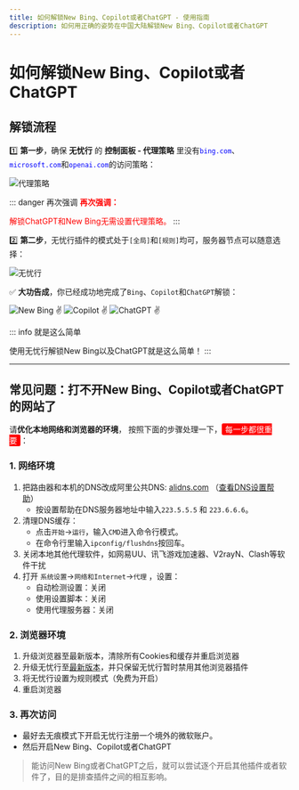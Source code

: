 ```yaml
---
title: 如何解锁New Bing、Copilot或者ChatGPT - 使用指南
description: 如何用正确的姿势在中国大陆解锁New Bing、Copilot或者ChatGPT
---
```


# 如何解锁New Bing、Copilot或者ChatGPT

## 解锁流程

1️⃣ **第一步**，确保 **无忧行** 的 **控制面板 - 代理策略** 里没有<span style="color:blue;">`bing.com`</span>、<span style="color:blue;">`microsoft.com`</span>和<span style="color:blue;">`openai.com`</span>的访问策略：

<img src="/images/image_spaces_2FtaiByLw8cj0IZKJTlaiM_2Fuploads_2FP4697dXOzW45YZoWIk0T_2Fimage_3.png" alt="代理策略">

::: danger 再次强调
<span style="color:red;">**再次强调：**</span>

<span style="color:red;">解锁ChatGPT和New Bing无需设置代理策略。</span>
:::

2️⃣ **第二步**，无忧行插件的模式处于`[全局]`和`[规则]`均可，服务器节点可以随意选择：

<img src="/images/image_spaces_2FtaiByLw8cj0IZKJTlaiM_2Fuploads_2FkeJOr6KeXyIxonlfJZdU_2Fimage_1.png" alt="无忧行">

✅ **大功告成**，️你已经成功地完成了`Bing`、`Copilot`和`ChatGPT`解锁：

<img src="/images/image_spaces_2FtaiByLw8cj0IZKJTlaiM_2Fuploads_2F8xAkeKaPFvJCAt1MuBYf_2Fimage_2.png" alt="New Bing ✌">

<img src="/images/image_spaces_2FtaiByLw8cj0IZKJTlaiM_2Fuploads_2Fz7RH5pwBUDwrBQdsdvah_2Fimage_3.png" alt="Copilot ✌">

<img src="/images/image_spaces_2FtaiByLw8cj0IZKJTlaiM_2Fuploads_2F8oyNaJcc0tFJdbungX6t_2Fimage_1.png" alt="ChatGPT ✌">

::: info 就是这么简单

使用无忧行解锁New Bing以及ChatGPT就是这么简单！
:::

---

## 常见问题：打不开New Bing、Copilot或者ChatGPT的网站了

请**优化本地网络和浏览器的环境**， 按照下面的步骤处理一下，<span style="background-color:red; color:white; padding:2px 6px; border-radius:3px;">每一步都很重要</span>：

### 1. 网络环境
1. 把路由器和本机的DNS改成阿里公共DNS: [alidns.com](http://alidns.com/) （[查看DNS设置帮助](https://www.alidns.com/knowledge?type=SETTING_DOCS#user_windows)）
   * 按设置帮助在DNS服务器地址中输入`223.5.5.5` 和 `223.6.6.6`。
2. 清理DNS缓存：
   * 点击`开始`->`运行`，输入`CMD`进入命令行模式。
   * 在命令行里输入`ipconfig/flushdns`按回车。
3. 关闭本地其他代理软件，如网易UU、讯飞游戏加速器、V2rayN、Clash等软件干扰
4. 打开 `系统设置`->`网络和Internet`->`代理` ，设置：
   * 自动检测设置：关闭
   * 使用设置脚本：关闭
   * 使用代理服务器：关闭

### 2. 浏览器环境
1. 升级浏览器至最新版本，清除所有Cookies和缓存并重启浏览器
2. 升级无忧行至[最新版本](/guide/keep-updated)，并只保留无忧行暂时禁用其他浏览器插件
3. 将无忧行设置为规则模式（免费为开启）
4. 重启浏览器

### 3. 再次访问
* 最好去无痕模式下开启无忧行注册一个境外的微软账户。
* 然后开启New Bing、Copilot或者ChatGPT

> 能访问New Bing或者ChatGPT之后，就可以尝试逐个开启其他插件或者软件了，目的是排查插件之间的相互影响。
